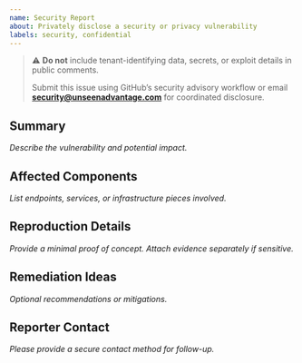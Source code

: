 ```yaml
---
name: Security Report
about: Privately disclose a security or privacy vulnerability
labels: security, confidential
---
```


> ⚠️ **Do not** include tenant-identifying data, secrets, or exploit details in public comments.
>
> Submit this issue using GitHub’s security advisory workflow or email **security@unseenadvantage.com** for coordinated disclosure.

## Summary
_Describe the vulnerability and potential impact._

## Affected Components
_List endpoints, services, or infrastructure pieces involved._

## Reproduction Details
_Provide a minimal proof of concept. Attach evidence separately if sensitive._

## Remediation Ideas
_Optional recommendations or mitigations._

## Reporter Contact
_Please provide a secure contact method for follow-up._